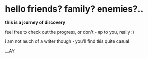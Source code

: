 # **hello friends? family? enemies?..** 


**this is a journey of discovery**


feel free to check out the progress, or don't - up to you, really :)

i am not much of a writer though - you'll find this quite casual

__AY
